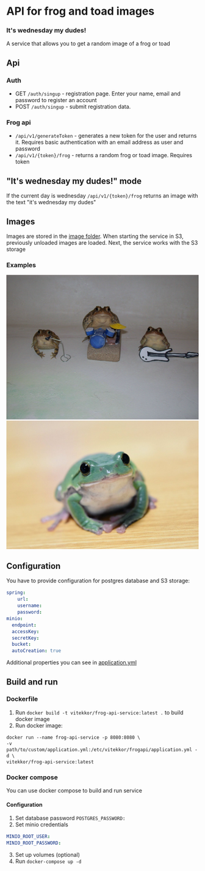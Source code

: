 # API for frog and toad images

### It's wednesday my dudes!

A service that allows you to get a random image of a frog or toad

## Api

### Auth
* GET `/auth/singup` - registration page. Enter your name, email and password to register an account
* POST `/auth/singup` - submit registration data.

### Frog api
* `/api/v1/generateToken` - generates a new token for the user and returns it. Requires basic authentication with an email address as user and password
* `/api/v1/{token}/frog` - returns a random frog or toad image. Requires token

## "It's wednesday my dudes!" mode

If the current day is wednesday `/api/v1/{token}/frog` returns an image with the text "it's wednesday my dudes"

## Images

Images are stored in the [image folder](images). When starting the service in S3, previously unloaded images are loaded. Next, the service works with the S3 storage

### Examples
![toad_band](images/1jxIU8E.jpg)
![toad](images/dff7fdhs.jpg)

## Configuration

You have to provide configuration for postgres database and S3 storage:

```yaml
spring:
    url:
    username:
    password:
minio:
  endpoint:
  accessKey:
  secretKey:
  bucket:
  autoCreation: true
```

Additional properties you can see in [application.yml](src/main/resources/application.yml)
## Build and run
### Dockerfile

1. Run `docker build -t vitekkor/frog-api-service:latest .` to build docker image
2. Run docker image:
```shell
docker run --name frog-api-service -p 8080:8080 \
-v path/to/custom/application.yml:/etc/vitekkor/frogapi/application.yml -d \
vitekkor/frog-api-service:latest
```

### Docker compose

You can use docker compose to build and run service

#### Configuration

1. Set database password ```POSTGRES_PASSWORD:```
2. Set minio credentials
```yaml
MINIO_ROOT_USER:
MINIO_ROOT_PASSWORD:
```
3. Set up volumes (optional)
4. Run `docker-compose up -d`
